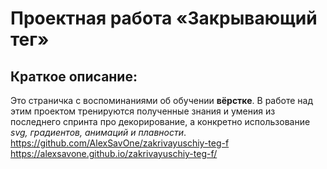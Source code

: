 # Проектная работа «Закрывающий тег»<br>
## Краткое описание:
Это страничка с воспоминаниями об обучении **вёрстке**. В работе над этим проектом тренируются полученные знания и умения из последнего спринта про декорирование, а конкретно использование *svg, градиентов, анимаций и плавности*.<br>
https://github.com/AlexSavOne/zakrivayuschiy-teg-f
https://alexsavone.github.io/zakrivayuschiy-teg-f/
